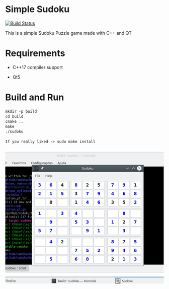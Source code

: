 # Simple Sudoku
[![Build Status](https://travis-ci.org/phoemur/sudoku.svg?branch=master)](https://travis-ci.org/phoemur/sudoku)

This is a simple Sudoku Puzzle game made with C++ and QT

# Requirements
  - C++17 compiler support
  
  - Qt5

# Build and Run
    mkdir -p build
    cd build
    cmake ..
    make
    ./sudoku
    
    If you really liked -> sudo make install


![](screenshot.png)
